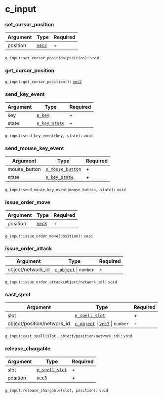 # c\_input

### set\_cursor\_position

| Argument | Type                         | Required |
| -------- | ---------------------------- | -------- |
| position | [`vec3`](../structs/vec3.md) | +        |

`g_input:set_cursor_position(position):` `void`

### get\_cursor\_position

`g_input:get_cursor_position():` [`vec2`](../structs/vec2.md)

### send\_key\_event

| Argument | Type                                       | Required |
| -------- | ------------------------------------------ | -------- |
| key      | [`e_key`](../enums/e\_key.md)              | +        |
| state    | [`e_key_state`](../enums/e\_key\_state.md) | +        |

`g_input:send_key_event(key, state):` `void`

### send\_mouse\_key\_event

| Argument      | Type                                             | Required |
| ------------- | ------------------------------------------------ | -------- |
| mouse\_button | [`e_mouse_button`](../enums/e\_mouse\_button.md) | +        |
| state         | [`e_key_state`](../enums/e\_key\_state.md)       | +        |

`g_input:send_mouse_key_event(mouse_button, state):` `void`

### issue\_order\_move

| Argument | Type                         | Required |
| -------- | ---------------------------- | -------- |
| position | [`vec3`](../structs/vec3.md) | +        |

`g_input:issue_order_move(position):` `void`

### issue\_order\_attack

| Argument           | Type                                   | Required |
| ------------------ | -------------------------------------- | -------- |
| object/network\_id | [`c_object`](c\_object.md) \| `number` | +        |

`g_input:issue_order_attack(object/network_id):` `void`

### cast\_spell

| Argument                    | Type                                                                   | Required |
| --------------------------- | ---------------------------------------------------------------------- | -------- |
| slot                        | [`e_spell_slot`](../enums/e\_spell\_slot.md)                           | +        |
| object/position/network\_id | [`c_object`](c\_object.md) \| [`vec3`](../structs/vec3.md) \| `number` | -        |

`g_input:cast_spell(slot, object/position/network_id):` `void`

### release\_chargable

| Argument | Type                                         | Required |
| -------- | -------------------------------------------- | -------- |
| slot     | [`e_spell_slot`](../enums/e\_spell\_slot.md) | +        |
| position | [`vec3`](../structs/vec3.md)                 | +        |

`g_input:release_chargable(slot, position):` `void`

